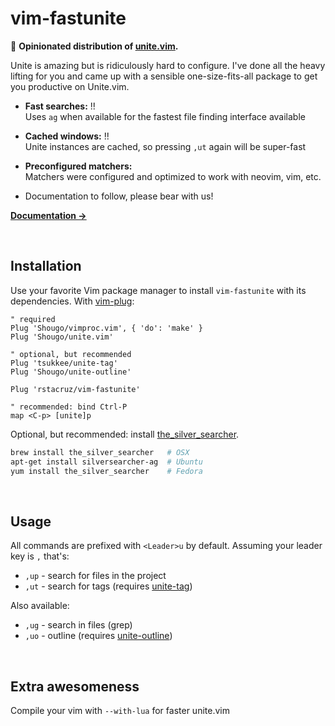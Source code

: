 # vim-fastunite

:construction: **Opinionated distribution of [unite.vim].**<br>

Unite is amazing but is ridiculously hard to configure. I've done all the heavy lifting for you and came up with a sensible one-size-fits-all package to get you productive on Unite.vim.

- **Fast searches:** !!<br>
  Uses `ag` when available for the fastest file finding interface available

- **Cached windows:** !!<br>
  Unite instances are cached, so pressing `,ut` again will be super-fast

- **Preconfigured matchers:**<br>
  Matchers were configured and optimized to work with neovim, vim, etc.

-  Documentation to follow, please bear with us!

**[Documentation →](doc/fastunite.txt)**

<br>

## Installation

Use your favorite Vim package manager to install `vim-fastunite` with its dependencies. With [vim-plug]:

```vim
" required
Plug 'Shougo/vimproc.vim', { 'do': 'make' }
Plug 'Shougo/unite.vim'

" optional, but recommended
Plug 'tsukkee/unite-tag'
Plug 'Shougo/unite-outline'

Plug 'rstacruz/vim-fastunite'
```

```vim
" recommended: bind Ctrl-P
map <C-p> [unite]p
```

Optional, but recommended: install [the_silver_searcher].

```sh
brew install the_silver_searcher   # OSX
apt-get install silversearcher-ag  # Ubuntu
yum install the_silver_searcher    # Fedora
```

<br>

## Usage

All commands are prefixed with `<Leader>u` by default. Assuming your leader key is `,` that's:

- `,up` - search for files in the project
- `,ut` - search for tags (requires [unite-tag])

Also available:

- `,ug` - search in files (grep)
- `,uo` - outline (requires [unite-outline])

<br>

## Extra awesomeness

Compile your vim with `--with-lua` for faster unite.vim

[unite.vim]: https://github.com/Shougo/unite.vim
[vim-plug]: https://github.com/junegunn/vim-plug
[unite-outline]: https://github.com/Shougo/unite-outline
[unite-tag]: https://github.com/tsukkee/unite-tag
[the_silver_searcher]: https://github.com/ggreer/the_silver_searcher
